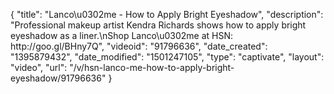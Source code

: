 {
    "title": "Lanco\u0302me - How to Apply Bright Eyeshadow",
    "description": "Professional makeup artist Kendra Richards shows how to apply bright eyeshadow as a liner.\nShop Lanco\u0302me at HSN:  http:\/\/goo.gl\/BHny7Q",
    "videoid": "91796636",
    "date_created": "1395879432",
    "date_modified": "1501247105",
    "type": "captivate",
    "layout": "video",
    "url": "\/v\/hsn-lanco-me-how-to-apply-bright-eyeshadow\/91796636"
}